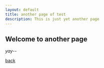 ```yaml
---
layout: default
title: another page of test
description: This is just yet another page
---
```


## Welcome to another page

_yay_--

[back](./)
